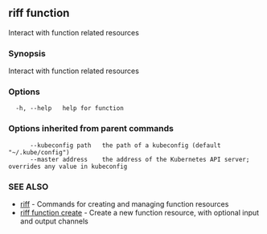 ## riff function

Interact with function related resources

### Synopsis

Interact with function related resources

### Options

```
  -h, --help   help for function
```

### Options inherited from parent commands

```
      --kubeconfig path   the path of a kubeconfig (default "~/.kube/config")
      --master address    the address of the Kubernetes API server; overrides any value in kubeconfig
```

### SEE ALSO

* [riff](riff.md)	 - Commands for creating and managing function resources
* [riff function create](riff_function_create.md)	 - Create a new function resource, with optional input and output channels

